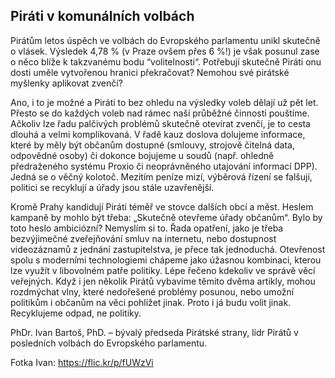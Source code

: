 Piráti v komunálních volbách
----------------------------

Pirátům letos úspěch ve volbách do Evropského parlamentu unikl skutečně o vlásek. Výsledek 4,78 % (v Praze ovšem přes 6 %!) je však posunul zase o něco blíže k takzvanému bodu “volitelnosti“. Potřebují skutečně Piráti onu dosti uměle vytvořenou hranici překračovat? Nemohou své pirátské myšlenky aplikovat zvenčí?

Ano, i to je možné a Piráti to bez ohledu na výsledky voleb dělají už pět let. Přesto se do každých voleb nad rámec naší průběžné činnosti pouštíme. Ačkoliv lze řadu palčivých problémů skutečně otevírat zvenčí, je to cesta dlouhá a velmi komplikovaná. V řadě kauz doslova dolujeme informace, které by měly být občanům dostupné (smlouvy, strojově čitelná data, odpovědné osoby) či dokonce bojujeme u soudů (např. ohledně předraženého systému Proxio či neoprávněného utajování informací DPP). Jedná se o věčný kolotoč. Mezitím peníze mizí, výběrová řízení se falšují, politici se recyklují a úřady jsou stále uzavřenější.

Kromě Prahy kandidují Piráti téměř ve stovce dalších obcí a měst. Heslem kampaně by mohlo být třeba: „Skutečně otevřeme úřady občanům“. Bylo by toto heslo ambiciózní? Nemyslím si to. Řada opatření, jako je třeba bezvýjimečné zveřejňování smluv na internetu, nebo dostupnost videozáznamů  z jednání zastupitelstva, je přece tak jednoduchá. Otevřenost spolu s moderními technologiemi chápeme jako úžasnou kombinaci, kterou lze využít v libovolném patře politiky. Lépe řečeno kdekoliv ve správě věcí veřejných. Když i jen několik Pirátů vybavíme těmito dvěma artikly, mohou rozdmýchat vlny, které nedořešené problémy posunou, nebo umožní politikům i občanům na věci pohlížet jinak. Proto i já budu volit jinak. Recyklujeme odpad, ne politiky.

PhDr. Ivan Bartoš, PhD. – bývalý předseda Pirátské strany, lídr Pirátů v posledních volbách do Evropského parlamentu.

Fotka Ivan: https://flic.kr/p/fUWzVi

